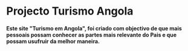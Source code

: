 # Projecto Turismo Angola

#### Este site "Turismo em Angola", foi criado com objectivo de que mais pessoais possam conhecer as partes mais relevante do Pais e que possam usufruir da melhor maneira.


